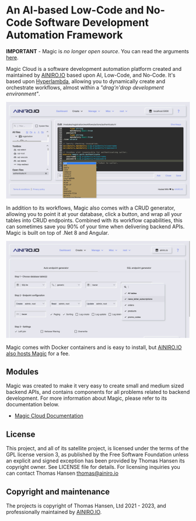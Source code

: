 
# An AI-based Low-Code and No-Code Software Development Automation Framework

**IMPORTANT** - Magic is _no longer open source_. You can read the arguments [here](https://ainiro.io/blog/discontinuing-open-source-version).

Magic Cloud is a software development automation platform created and maintained by [AINIRO.IO](https://ainiro.io) based upon AI, Low-Code, and No-Code. It's based upon [Hyperlambda](https://docs.ainiro.io/hyperlambda/), allowing you to dynamically create and orchestrate workflows, almost within a _"drag'n'drop development environment"_.

![Editing code in HyperIDE](https://raw.githubusercontent.com/polterguy/polterguy.github.io/master/images/hyper-ide-actions.jpg)

In addition to its workflows, Magic also comes with a CRUD generator, allowing you to point it at your database, click a button, and wrap all your tables into CRUD endpoints. Combined with its workflow capabilities, this can sometimes save you 90% of your time when delivering backend APIs. Magic is built on top of .Net 8 and Angular.

![CRUD generator](https://raw.githubusercontent.com/polterguy/polterguy.github.io/master/images/backend-crud.jpg)

Magic comes with Docker containers and is easy to install, but [AINIRO.IO also hosts Magic](https://ainiro.io) for a fee.

## Modules

Magic was created to make it very easy to create small and medium sized backend APIs, and contains components for all problems related to backend development. For more information about Magic, please refer to its documentation below.

* [Magic Cloud Documentation](https://docs.ainiro.io)

## License

This project, and all of its satellite project, is licensed under the terms of the GPL license version 3, as published by the Free Software Foundation unless an explicit and signed exception has been provided by Thomas Hansen its copyright owner. See LICENSE file for details. For licensing inquiries you can contact Thomas Hansen thomas@ainiro.io

## Copyright and maintenance

The projects is copyright of Thomas Hansen, Ltd 2021 - 2023, and professionally maintained by [AINIRO.IO](https://ainiro.io).
